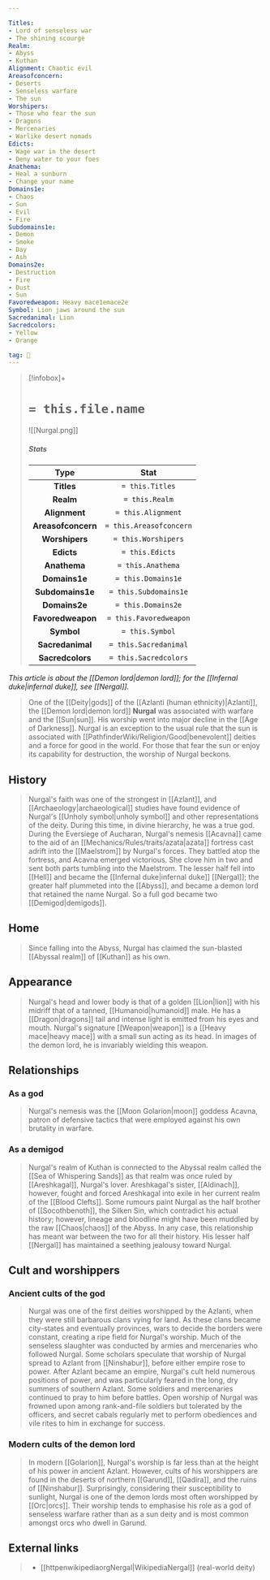 ```yaml
---

Titles:
- Lord of senseless war
- The shining scourge
Realm:
- Abyss
- Kuthan
Alignment: Chaotic evil
Areasofconcern:
- Deserts
- Senseless warfare
- The sun
Worshipers:
- Those who fear the sun
- Dragons
- Mercenaries
- Warlike desert nomads
Edicts:
- Wage war in the desert
- Deny water to your foes
Anathema:
- Heal a sunburn
- Change your name
Domains1e:
- Chaos
- Sun
- Evil
- Fire
Subdomains1e:
- Demon
- Smoke
- Day
- Ash
Domains2e:
- Destruction
- Fire
- Dust
- Sun
Favoredweapon: Heavy mace1emace2e
Symbol: Lion jaws around the sun
Sacredanimal: Lion
Sacredcolors:
- Yellow
- Orange

tag: 🙏
---
```


> [!infobox]+
> #  `= this.file.name`
> ![[Nurgal.png]]
> ##### Stats
> Type | Stat |
> :---:|:---:|
> **Titles** | `= this.Titles` |
> **Realm** | `= this.Realm` |
> **Alignment** | `= this.Alignment` |
> **Areasofconcern** | `= this.Areasofconcern` |
> **Worshipers** | `= this.Worshipers` |
> **Edicts** | `= this.Edicts` |
> **Anathema** | `= this.Anathema` |
> **Domains1e** | `= this.Domains1e` |
> **Subdomains1e** | `= this.Subdomains1e` |
> **Domains2e** | `= this.Domains2e` |
> **Favoredweapon** | `= this.Favoredweapon` |
> **Symbol** | `= this.Symbol` |
> **Sacredanimal** | `= this.Sacredanimal` |
> **Sacredcolors** | `= this.Sacredcolors` |



*This article is about the [[Demon lord|demon lord]]; for the [[Infernal duke|infernal duke]], see [[Nergal]].*
> One of the [[Deity|gods]] of the [[Azlanti (human ethnicity)|Azlanti]], the [[Demon lord|demon lord]] **Nurgal** was associated with warfare and the [[Sun|sun]]. His worship went into major decline in the [[Age of Darkness]]. Nurgal is an exception to the usual rule that the sun is associated with [[PathfinderWiki/Religion/Good|benevolent]] deities and a force for good in the world. For those that fear the sun or enjoy its capability for destruction, the worship of Nurgal beckons.



## History

> Nurgal's faith was one of the strongest in [[Azlant]], and [[Archaeology|archaeological]] studies have found evidence of Nurgal's [[Unholy symbol|unholy symbol]] and other representations of the deity. During this time, in divine hierarchy, he was a true god.
> During the Eversiege of Aucharan, Nurgal's nemesis [[Acavna]] came to the aid of an [[Mechanics/Rules/traits/azata|azata]] fortress cast adrift into the [[Maelstrom]] by Nurgal's forces. They battled atop the fortress, and Acavna emerged victorious. She clove him in two and sent both parts tumbling into the Maelstrom. The lesser half fell into [[Hell]] and became the [[Infernal duke|infernal duke]] [[Nergal]]; the greater half plummeted into the [[Abyss]], and became a demon lord that retained the name Nurgal. So a full god became two [[Demigod|demigods]].


## Home

> Since falling into the Abyss, Nurgal has claimed the sun-blasted [[Abyssal realm]] of [[Kuthan]] as his own.


## Appearance

> Nurgal's head and lower body is that of a golden [[Lion|lion]] with his midriff that of a tanned, [[Humanoid|humanoid]] male. He has a [[Dragon|dragons]] tail and intense light is emitted from his eyes and mouth.
> Nurgal's signature [[Weapon|weapon]] is a [[Heavy mace|heavy mace]] with a small sun acting as its head. In images of the demon lord, he is invariably wielding this weapon.


## Relationships


### As a god

> Nurgal's nemesis was the [[Moon Golarion|moon]] goddess Acavna, patron of defensive tactics that were employed against his own brutality in warfare.


### As a demigod

> Nurgal's realm of Kuthan is connected to the Abyssal realm called the [[Sea of Whispering Sands]] as that realm was once ruled by [[Areshkagal]], Nurgal's lover. Areshkagal's sister, [[Aldinach]], however, fought and forced Areshkagal into exile in her current realm of the [[Blood Clefts]].
> Some rumours paint Nurgal as the half brother of [[Socothbenoth]], the Silken Sin, which contradict his actual history; however, lineage and bloodline might have been muddled by the raw [[Chaos|chaos]] of the Abyss. In any case, this relationship has meant war between the two for all their history.
> His lesser half [[Nergal]] has maintained a seething jealousy toward Nurgal.


## Cult and worshippers


### Ancient cults of the god

> Nurgal was one of the first deities worshipped by the Azlanti, when they were still barbarous clans vying for land. As these clans became city-states and eventually provinces, wars to decide the borders were constant, creating a ripe field for Nurgal's worship. Much of the senseless slaughter was conducted by armies and mercenaries who followed Nurgal. Some scholars speculate that worship of Nurgal spread to Azlant from [[Ninshabur]], before either empire rose to power.
> After Azlant became an empire, Nurgal's cult held numerous positions of power, and was particularly feared in the long, dry summers of southern Azlant. Some soldiers and mercenaries continued to pray to him before battles. Open worship of Nurgal was frowned upon among rank-and-file soldiers but tolerated by the officers, and secret cabals regularly met to perform obediences and vile rites to him in exchange for success.


### Modern cults of the demon lord

> In modern [[Golarion]], Nurgal's worship is far less than at the height of his power in ancient Azlant. However, cults of his worshippers are found in the deserts of northern [[Garund]], [[Qadira]], and the ruins of [[Ninshabur]]. Surprisingly, considering their susceptibility to sunlight, Nurgal is one of the demon lords most often worshipped by [[Orc|orcs]]. Their worship tends to emphasise his role as a god of senseless warfare rather than as a sun deity and is most common amongst orcs who dwell in Garund.




## External links

> - [[httpenwikipediaorgNergal|WikipediaNergal]] (real-world deity)





